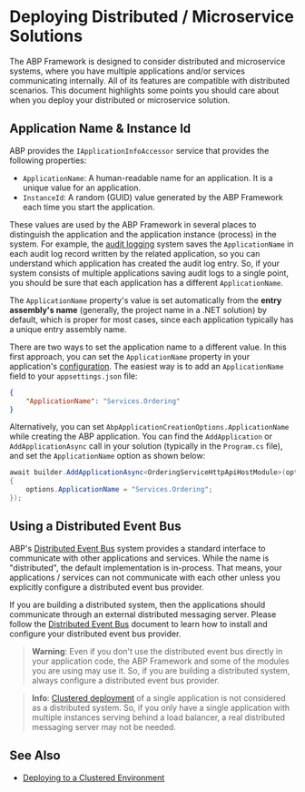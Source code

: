 # Deploying Distributed / Microservice Solutions

The ABP Framework is designed to consider distributed and microservice systems, where you have multiple applications and/or services communicating internally. All of its features are compatible with distributed scenarios. This document highlights some points you should care about when you deploy your distributed or microservice solution.

## Application Name & Instance Id

ABP provides the `IApplicationInfoAccessor` service that provides the following properties:

* `ApplicationName`: A human-readable name for an application. It is a unique value for an application.
* `InstanceId`: A random (GUID) value generated by the ABP Framework each time you start the application.

These values are used by the ABP Framework in several places to distinguish the application and the application instance (process) in the system. For example, the [audit logging](../framework/infrastructure/audit-logging.md) system saves the `ApplicationName` in each audit log record written by the related application, so you can understand which application has created the audit log entry. So, if your system consists of multiple applications saving audit logs to a single point, you should be sure that each application has a different `ApplicationName`.

The `ApplicationName` property's value is set automatically from the **entry assembly's name** (generally, the project name in a .NET solution) by default, which is proper for most cases, since each application typically has a unique entry assembly name.

There are two ways to set the application name to a different value. In this first approach, you can set the `ApplicationName` property in your application's [configuration](../framework/fundamentals/configuration.md). The easiest way is to add an `ApplicationName` field to your `appsettings.json` file:

````json
{
    "ApplicationName": "Services.Ordering"
}
````

Alternatively, you can set `AbpApplicationCreationOptions.ApplicationName` while creating the ABP application. You can find the `AddApplication` or `AddApplicationAsync` call in your solution (typically in the `Program.cs` file), and set the `ApplicationName` option as shown below:

````csharp
await builder.AddApplicationAsync<OrderingServiceHttpApiHostModule>(options =>
{
    options.ApplicationName = "Services.Ordering";
});
````

## Using a Distributed Event Bus

ABP's [Distributed Event Bus](../framework/infrastructure/event-bus/distributed) system provides a standard interface to communicate with other applications and services. While the name is "distributed", the default implementation is in-process. That means, your applications / services can not communicate with each other unless you explicitly configure a distributed event bus provider.

If you are building a distributed system, then the applications should communicate through an external distributed messaging server. Please follow the [Distributed Event Bus](../framework/infrastructure/event-bus/distributed) document to learn how to install and configure your distributed event bus provider.

> **Warning**: Even if you don't use the distributed event bus directly in your application code, the ABP Framework and some of the modules you are using may use it. So, if you are building a distributed system, always configure a distributed event bus provider.

> **Info**: [Clustered deployment](./clustered-environment.md) of a single application is not considered as a distributed system. So, if you only have a single application with multiple instances serving behind a load balancer, a real distributed messaging server may not be needed.

## See Also

* [Deploying to a Clustered Environment](./clustered-environment.md)

